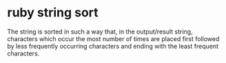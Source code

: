 # ruby string sort

The string is sorted in such a way that, in the output/result string, characters which occur the most number of times are placed first followed by less frequently occurring characters and ending with the least frequent characters.
